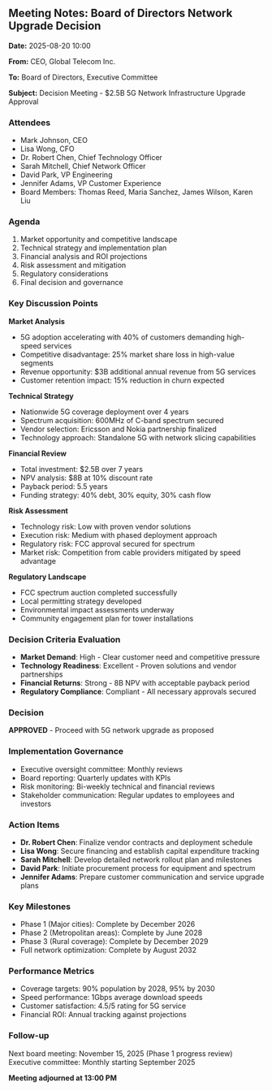 ## Meeting Notes: Board of Directors Network Upgrade Decision

**Date:** 2025-08-20 10:00

**From:** CEO, Global Telecom Inc.

**To:** Board of Directors, Executive Committee

**Subject:** Decision Meeting - $2.5B 5G Network Infrastructure Upgrade Approval

### Attendees
- Mark Johnson, CEO
- Lisa Wong, CFO
- Dr. Robert Chen, Chief Technology Officer
- Sarah Mitchell, Chief Network Officer
- David Park, VP Engineering
- Jennifer Adams, VP Customer Experience
- Board Members: Thomas Reed, Maria Sanchez, James Wilson, Karen Liu

### Agenda
1. Market opportunity and competitive landscape
2. Technical strategy and implementation plan
3. Financial analysis and ROI projections
4. Risk assessment and mitigation
5. Regulatory considerations
6. Final decision and governance

### Key Discussion Points

**Market Analysis**
- 5G adoption accelerating with 40% of customers demanding high-speed services
- Competitive disadvantage: 25% market share loss in high-value segments
- Revenue opportunity: $3B additional annual revenue from 5G services
- Customer retention impact: 15% reduction in churn expected

**Technical Strategy**
- Nationwide 5G coverage deployment over 4 years
- Spectrum acquisition: 600MHz of C-band spectrum secured
- Vendor selection: Ericsson and Nokia partnership finalized
- Technology approach: Standalone 5G with network slicing capabilities

**Financial Review**
- Total investment: $2.5B over 7 years
- NPV analysis: $8B at 10% discount rate
- Payback period: 5.5 years
- Funding strategy: 40% debt, 30% equity, 30% cash flow

**Risk Assessment**
- Technology risk: Low with proven vendor solutions
- Execution risk: Medium with phased deployment approach
- Regulatory risk: FCC approval secured for spectrum
- Market risk: Competition from cable providers mitigated by speed advantage

**Regulatory Landscape**
- FCC spectrum auction completed successfully
- Local permitting strategy developed
- Environmental impact assessments underway
- Community engagement plan for tower installations

### Decision Criteria Evaluation
- **Market Demand**: High - Clear customer need and competitive pressure
- **Technology Readiness**: Excellent - Proven solutions and vendor partnerships
- **Financial Returns**: Strong - 8B NPV with acceptable payback period
- **Regulatory Compliance**: Compliant - All necessary approvals secured

### Decision
**APPROVED** - Proceed with 5G network upgrade as proposed

### Implementation Governance
- Executive oversight committee: Monthly reviews
- Board reporting: Quarterly updates with KPIs
- Risk monitoring: Bi-weekly technical and financial reviews
- Stakeholder communication: Regular updates to employees and investors

### Action Items
- **Dr. Robert Chen**: Finalize vendor contracts and deployment schedule
- **Lisa Wong**: Secure financing and establish capital expenditure tracking
- **Sarah Mitchell**: Develop detailed network rollout plan and milestones
- **David Park**: Initiate procurement process for equipment and spectrum
- **Jennifer Adams**: Prepare customer communication and service upgrade plans

### Key Milestones
- Phase 1 (Major cities): Complete by December 2026
- Phase 2 (Metropolitan areas): Complete by June 2028
- Phase 3 (Rural coverage): Complete by December 2029
- Full network optimization: Complete by August 2032

### Performance Metrics
- Coverage targets: 90% population by 2028, 95% by 2030
- Speed performance: 1Gbps average download speeds
- Customer satisfaction: 4.5/5 rating for 5G service
- Financial ROI: Annual tracking against projections

### Follow-up
Next board meeting: November 15, 2025 (Phase 1 progress review)
Executive committee: Monthly starting September 2025

**Meeting adjourned at 13:00 PM**
